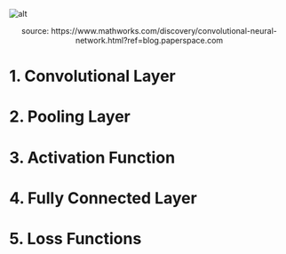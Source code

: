 ![alt](https://blog.paperspace.com/content/images/2021/05/image-32.png)
<p align = 'center'> source: https://www.mathworks.com/discovery/convolutional-neural-network.html?ref=blog.paperspace.com </p> 
<!---
This is for explanation
-->


# 1. Convolutional Layer

# 2. Pooling Layer

# 3. Activation Function

# 4. Fully Connected Layer

# 5. Loss Functions

